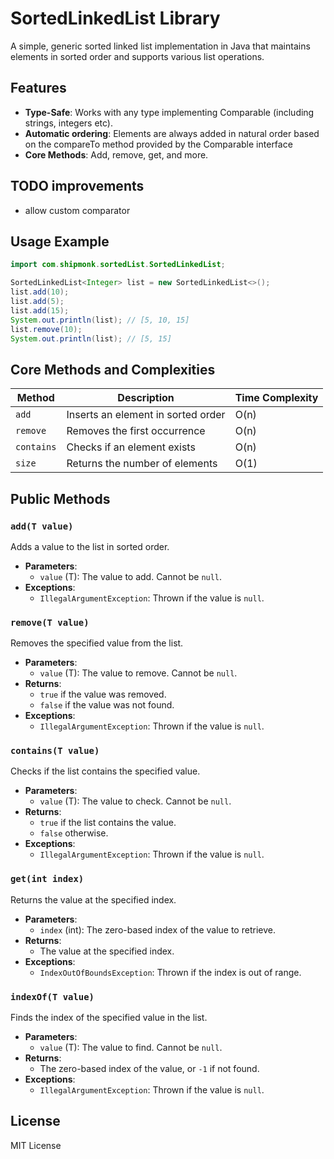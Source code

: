 
# SortedLinkedList Library

A simple, generic sorted linked list implementation in Java that maintains elements in sorted order and supports various list operations.

## Features
- **Type-Safe**: Works with any type implementing Comparable (including strings, integers etc).
- **Automatic ordering**: Elements are always added in natural order based on the compareTo method provided by the Comparable<T> interface
- **Core Methods**: Add, remove, get, and more.

## TODO improvements
- allow custom comparator

## Usage Example
```java
import com.shipmonk.sortedList.SortedLinkedList;

SortedLinkedList<Integer> list = new SortedLinkedList<>();
list.add(10);
list.add(5);
list.add(15);
System.out.println(list); // [5, 10, 15]
list.remove(10);
System.out.println(list); // [5, 15]
```

## Core Methods and Complexities
| Method     | Description                       | Time Complexity |
| ---------- | --------------------------------- | --------------- |
| `add`      | Inserts an element in sorted order| O(n)            |
| `remove`   | Removes the first occurrence      | O(n)            |
| `contains` | Checks if an element exists       | O(n)            |
| `size`     | Returns the number of elements    | O(1)            |

## Public Methods

### `add(T value)`
Adds a value to the list in sorted order.

- **Parameters**:
    - `value` (T): The value to add. Cannot be `null`.
- **Exceptions**:
    - `IllegalArgumentException`: Thrown if the value is `null`.

### `remove(T value)`
Removes the specified value from the list.

- **Parameters**:
    - `value` (T): The value to remove. Cannot be `null`.
- **Returns**:
    - `true` if the value was removed.
    - `false` if the value was not found.
- **Exceptions**:
    - `IllegalArgumentException`: Thrown if the value is `null`.

### `contains(T value)`
Checks if the list contains the specified value.

- **Parameters**:
    - `value` (T): The value to check. Cannot be `null`.
- **Returns**:
    - `true` if the list contains the value.
    - `false` otherwise.
- **Exceptions**:
    - `IllegalArgumentException`: Thrown if the value is `null`.

### `get(int index)`
Returns the value at the specified index.

- **Parameters**:
    - `index` (int): The zero-based index of the value to retrieve.
- **Returns**:
    - The value at the specified index.
- **Exceptions**:
    - `IndexOutOfBoundsException`: Thrown if the index is out of range.

### `indexOf(T value)`
Finds the index of the specified value in the list.

- **Parameters**:
    - `value` (T): The value to find. Cannot be `null`.
- **Returns**:
    - The zero-based index of the value, or `-1` if not found.
- **Exceptions**:
    - `IllegalArgumentException`: Thrown if the value is `null`.

## License
MIT License
